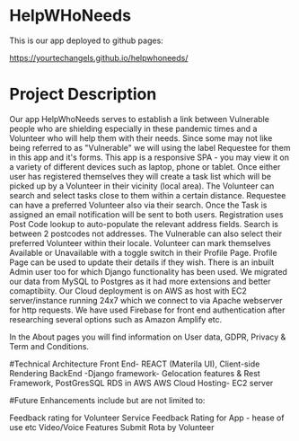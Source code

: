 # HelpWHoNeeds 

This is our app deployed to github pages:

https://yourtechangels.github.io/helpwhoneeds/

# Project Description

Our app HelpWhoNeeds serves to establish a link between Vulnerable people who are shielding especially in these pandemic times and a Volunteer who will help them with 
their needs. Since some may not like being referred to as "Vulnerable" we will using the label Requestee for them in this app and it's forms.
This app is a responsive SPA - you may view it on a variety of different devices such as laptop, phone or tablet. Once either user has registered themselves they will 
create a task list which will be picked up by a Volunteer in their vicinity (local area). The Volunteer can search and select tasks close to them within a certain distance. Requestee can have a preferred Volunteer also via their search. Once the Task is assigned an email notification will be sent to both users.
Registration uses Post Code lookup to auto-populate the relevant address fields. Search is between 2 postcodes not addresses. The Vulnerable can also select their preferred Volunteer within their locale.
Volunteer can mark themselves Available or Unavailable with a toggle switch in their Profile Page. Profile Page can be used to update their details if they wish.
There is an inbuilt Admin user too for which Django functionality has been used.
We migrated our data from MySQL to Postgres as it had more extensions and better comaptibiity.
Our Cloud deployment is on AWS as host with EC2 server/instance running 24x7 which we connect to via Apache webserver for http requests.
We have used Firebase for front end authentication after researching several options such as Amazon Amplify etc. 

In the About pages you will find information on User data, GDPR, Privacy & Term and Conditions.

#Technical Architecture
 Front End- REACT (Materila UI), Client-side Rendering
 BackEnd -Django framework- Gelocation features & Rest Framework, PostGresSQL RDS in AWS
 AWS Cloud Hosting- EC2 server

#Future Enhancements include but are not limited to:

Feedback rating for Volunteer Service
Feedback Rating for App - hease of use etc
Video/Voice Features
Submit Rota by Volunteer
